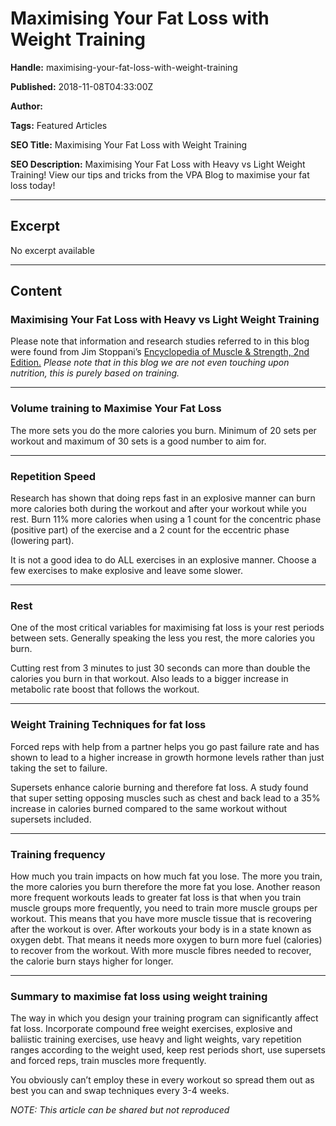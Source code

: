 # Maximising Your Fat Loss with Weight Training

**Handle:** maximising-your-fat-loss-with-weight-training

**Published:** 2018-11-08T04:33:00Z

**Author:**  

**Tags:** Featured Articles

**SEO Title:** Maximising Your Fat Loss with Weight Training

**SEO Description:** Maximising Your Fat Loss with Heavy vs Light Weight Training! View our tips and tricks from the VPA Blog to maximise your fat loss today!

---

## Excerpt

No excerpt available

---

## Content

### Maximising Your Fat Loss with Heavy vs Light Weight Training

Please note that information and research studies referred to in this blog were found from Jim Stoppani’s [Encyclopedia of Muscle & Strength, 2nd Edition.](https://www.amazon.com/Jim-Stoppanis-Encyclopedia-Muscle-Strength-2nd/dp/1450459749) *Please note that in this blog we are not even touching upon nutrition, this is purely based on training.*

---

### Volume training to Maximise Your Fat Loss

The more sets you do the more calories you burn. Minimum of 20 sets per workout and maximum of 30 sets is a good number to aim for.

---

### Repetition Speed

Research has shown that doing reps fast in an explosive manner can burn more calories both during the workout and after your workout while you rest. Burn 11% more calories when using a 1 count for the concentric phase (positive part) of the exercise and a 2 count for the eccentric phase (lowering part).

It is not a good idea to do ALL exercises in an explosive manner. Choose a few exercises to make explosive and leave some slower.

---

### Rest

One of the most critical variables for maximising fat loss is your rest periods between sets. Generally speaking the less you rest, the more calories you burn.

Cutting rest from 3 minutes to just 30 seconds can more than double the calories you burn in that workout. Also leads to a bigger increase in metabolic rate boost that follows the workout.

---

### Weight Training Techniques for fat loss

Forced reps with help from a partner helps you go past failure rate and has shown to lead to a higher increase in growth hormone levels rather than just taking the set to failure.

Supersets enhance calorie burning and therefore fat loss. A study found that super setting opposing muscles such as chest and back lead to a 35% increase in calories burned compared to the same workout without supersets included.

---

### Training frequency

How much you train impacts on how much fat you lose. The more you train, the more calories you burn therefore the more fat you lose. Another reason more frequent workouts leads to greater fat loss is that when you train muscle groups more frequently, you need to train more muscle groups per workout. This means that you have more muscle tissue that is recovering after the workout is over. After workouts your body is in a state known as oxygen debt. That means it needs more oxygen to burn more fuel (calories) to recover from the workout. With more muscle fibres needed to recover, the calorie burn stays higher for longer.

---

### Summary to maximise fat loss using weight training

The way in which you design your training program can significantly affect fat loss. Incorporate compound free weight exercises, explosive and baliistic training exercises, use heavy and light weights, vary repetition ranges according to the weight used, keep rest periods short, use supersets and forced reps, train muscles more frequently.

You obviously can’t employ these in every workout so spread them out as best you can and swap techniques every 3-4 weeks.

*NOTE: This article can be shared but not reproduced*

